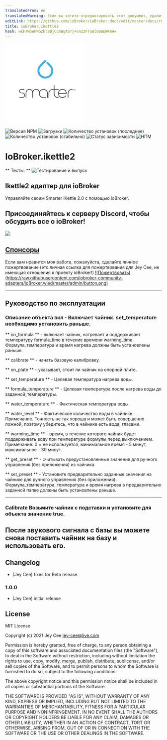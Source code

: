 ```yaml
---
translatedFrom: en
translatedWarning: Если вы хотите отредактировать этот документ, удалите поле «translationFrom», в противном случае этот документ будет снова автоматически переведен
editLink: https://github.com/ioBroker/ioBroker.docs/edit/master/docs/ru/adapterref/iobroker.ikettle2/README.md
title: ioBroker.ikettle2
hash: wEF/M5ePNGzhc8BjCcmBgAGYj+onZzFTGBl0QaEWKA4=
---
```

![Логотип](../../../en/adapterref/iobroker.ikettle2/admin/ikettle2.png)

![Версия NPM](https://img.shields.io/npm/v/iobroker.ikettle2.svg)
![Загрузки](https://img.shields.io/npm/dm/iobroker.ikettle2.svg)
![Количество установок (последнее)](https://iobroker.live/badges/ikettle2-installed.svg)
![Количество установок (стабильно)](https://iobroker.live/badges/ikettle2-stable.svg)
![Статус зависимости](https://img.shields.io/david/jey-cee/iobroker.ikettle2.svg)
![НПМ](https://nodei.co/npm/iobroker.ikettle2.png?downloads=true)

# IoBroker.ikettle2
** Тесты: ** ![Тестирование и выпуск](https://github.com/jey-cee/ioBroker.ikettle2/workflows/Test%20and%20Release/badge.svg)

## Ikettle2 адаптер для ioBroker
Управляйте своим Smarter iKettle 2.0 с помощью ioBroker.

## Присоединяйтесь к серверу Discord, чтобы обсудить все о ioBroker!
<a href="https://discord.gg/HwUCwsH"><img src="https://discordapp.com/api/guilds/743167951875604501/widget.png?style=banner2" width="25%"></a>

## [Спонсоры](./SPONSORS.md)
Если вам нравится моя работа, пожалуйста, сделайте личное пожертвование (это личная ссылка для пожертвования для Jey Cee, не имеющая отношения к проекту ioBroker!) [![Пожертвовать] (https://raw.githubusercontent.com/iobroker-community-adapters/ioBroker.wled/master/admin/button.png)](https://www.paypal.com/cgi-bin/webscr?cmd=_s-xclick&hosted_button_id=95YZN2LR59Q64&source=url)

---

## Руководство по эксплуатации
### Описание объекта **вкл** - Включает чайник. set_temperature необходимо установить раньше.
** on_formula ** - включает чайник, нагревает и поддерживает температуру formula_time в течение времени warming_time.
Формула_температура и время нагрева должны быть установлены раньше.

** calibrate ** - начать базовую калибровку.

** on_plate ** - указывает, стоит ли чайник на опорной плите.

** set_temperature ** - Целевая температура нагрева воды.

** formula_temperature ** - Целевая температура после нагрева воды до заданной_температуры.

** water_temperature ** - Фактическая температура воды.

** water_level ** - Фактическое количество воды в чайнике. Примечание. Точность не так хороша и может быть совершенно ложной, поэтому убедитесь, что в чайнике есть вода, глазами.

** warming_time ** - время, в течение которого чайник будет поддерживать воду при температуре формулы перед выключением.
Примечание: 0 = не используется, минимальное время - 5 минут, максимальное - 30 минут.

** get_preset ** - считывать предустановленные значения для ручного управления (без приложения) из чайника.

** set_preset ** - Установите предварительно заданные значения на чайнике для ручного управления (без приложения).
Формула_температура, температура и время нагрева в предварительно заданной папке должны быть установлены раньше.

---

### Calibrate Возьмите чайник с подставки и установите для объекта значение true.
После звукового сигнала с базы вы можете снова поставить чайник на базу и использовать его.
---

## Changelog

* (Jey Cee) fixes for Beta release

### 1.0.0
* (Jey Cee) initial release

## License
MIT License

Copyright (c) 2021 Jey Cee <jey-cee@live.com>

Permission is hereby granted, free of charge, to any person obtaining a copy
of this software and associated documentation files (the "Software"), to deal
in the Software without restriction, including without limitation the rights
to use, copy, modify, merge, publish, distribute, sublicense, and/or sell
copies of the Software, and to permit persons to whom the Software is
furnished to do so, subject to the following conditions:

The above copyright notice and this permission notice shall be included in all
copies or substantial portions of the Software.

THE SOFTWARE IS PROVIDED "AS IS", WITHOUT WARRANTY OF ANY KIND, EXPRESS OR
IMPLIED, INCLUDING BUT NOT LIMITED TO THE WARRANTIES OF MERCHANTABILITY,
FITNESS FOR A PARTICULAR PURPOSE AND NONINFRINGEMENT. IN NO EVENT SHALL THE
AUTHORS OR COPYRIGHT HOLDERS BE LIABLE FOR ANY CLAIM, DAMAGES OR OTHER
LIABILITY, WHETHER IN AN ACTION OF CONTRACT, TORT OR OTHERWISE, ARISING FROM,
OUT OF OR IN CONNECTION WITH THE SOFTWARE OR THE USE OR OTHER DEALINGS IN THE
SOFTWARE.